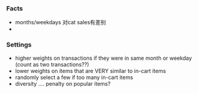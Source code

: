 ### Facts 

- months/weekdays 对cat sales有差别
- 

### Settings

- higher weights on transactions if they were in same month or weekday (count as two transactions??)
- lower weights on items that are VERY similar to in-cart items
- randomly select a few if too many in-cart items
- diversity .... penalty on popular items?  

